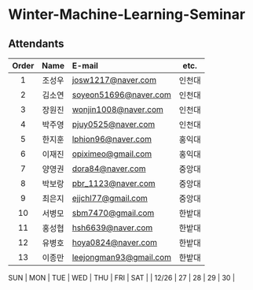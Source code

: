# Winter-Machine-Learning-Seminar

## Attendants
| Order | Name | E-mail                 | etc. |
| :---: | :--: | :--------------------- | :--: |
| 1     | 조성우 | josw1217@naver.com     | 인천대 |
| 2     | 김소연 | soyeon51696@naver.com  | 인천대 |
| 3     | 장원진 | wonjin1008@naver.com   | 인천대 |
| 4     | 박주영 | pjuy0525@naver.com     | 인천대 |
| 5     | 한지훈 | lphion96@naver.com     | 홍익대 |
| 6     | 이재진 | opiximeo@gmail.com     | 홍익대 |
| 7     | 양영권 | dora84@naver.com       | 중앙대 |
| 8     | 박보랑 | pbr_1123@naver.com     | 중앙대 |
| 9     | 최은지 | ejjchl77@gmail.com     | 중앙대 |
| 10    | 서병모 | sbm7470@gmail.com      | 한밭대 |
| 11    | 홍성협 | hsh6639@naver.com      | 한밭대 |
| 12    | 유병호 | hoya0824@naver.com     | 한밭대 |
| 13    | 이종만 | leejongman93@gmail.com | 한밭대 |

SUN | MON | TUE | WED | THU | FRI | SAT 
  |  | 12/26 | 27 | 28 | 29 | 30 |

